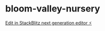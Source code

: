 # bloom-valley-nursery

[Edit in StackBlitz next generation editor ⚡️](https://stackblitz.com/~/github.com/eireford/bloom-valley-nursery)